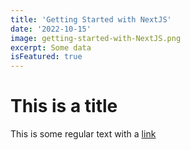 ```yaml
---
title: 'Getting Started with NextJS'
date: '2022-10-15'
image: getting-started-with-NextJS.png
excerpt: Some data
isFeatured: true
---
```


# This is a title

This is some regular text with a [link]()
